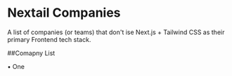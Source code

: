 # Nextail Companies

A list of companies (or teams) that don't ise Next.js + Tailwind CSS as their primary Frontend tech stack.

##Comapny List

• One
